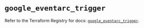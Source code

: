 # `google_eventarc_trigger`

Refer to the Terraform Registry for docs: [`google_eventarc_trigger`](https://registry.terraform.io/providers/hashicorp/google/6.33.0/docs/resources/eventarc_trigger).
